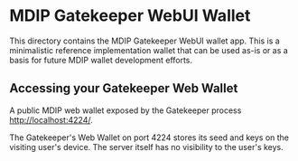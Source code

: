 # MDIP Gatekeeper WebUI Wallet

This directory contains the MDIP Gatekeeper WebUI wallet app. This is a minimalistic reference implementation wallet that can be used as-is or as a basis for future MDIP wallet development efforts.

## Accessing your Gatekeeper Web Wallet

A public MDIP web wallet exposed by the Gatekeeper process [http://localhost:4224/](http://localhost:4224).

The Gatekeeper's Web Wallet on port 4224 stores its seed and keys on the visiting user's device. The server itself has no visibility to the user's keys.
